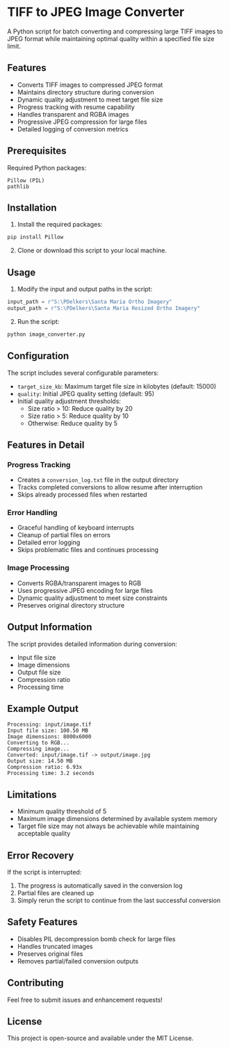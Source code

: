 # TIFF to JPEG Image Converter

A Python script for batch converting and compressing large TIFF images to JPEG format while maintaining optimal quality within a specified file size limit.

## Features

- Converts TIFF images to compressed JPEG format
- Maintains directory structure during conversion
- Dynamic quality adjustment to meet target file size
- Progress tracking with resume capability
- Handles transparent and RGBA images
- Progressive JPEG compression for large files
- Detailed logging of conversion metrics

## Prerequisites

Required Python packages:
```
Pillow (PIL)
pathlib
```

## Installation

1. Install the required packages:
```bash
pip install Pillow
```

2. Clone or download this script to your local machine.

## Usage

1. Modify the input and output paths in the script:
```python
input_path = r"S:\POelkers\Santa Maria Ortho Imagery"
output_path = r"S:\POelkers\Santa Maria Resized Ortho Imagery"
```

2. Run the script:
```bash
python image_converter.py
```

## Configuration

The script includes several configurable parameters:

- `target_size_kb`: Maximum target file size in kilobytes (default: 15000)
- `quality`: Initial JPEG quality setting (default: 95)
- Initial quality adjustment thresholds:
  - Size ratio > 10: Reduce quality by 20
  - Size ratio > 5: Reduce quality by 10
  - Otherwise: Reduce quality by 5

## Features in Detail

### Progress Tracking
- Creates a `conversion_log.txt` file in the output directory
- Tracks completed conversions to allow resume after interruption
- Skips already processed files when restarted

### Error Handling
- Graceful handling of keyboard interrupts
- Cleanup of partial files on errors
- Detailed error logging
- Skips problematic files and continues processing

### Image Processing
- Converts RGBA/transparent images to RGB
- Uses progressive JPEG encoding for large files
- Dynamic quality adjustment to meet size constraints
- Preserves original directory structure

## Output Information

The script provides detailed information during conversion:
- Input file size
- Image dimensions
- Output file size
- Compression ratio
- Processing time

## Example Output
```
Processing: input/image.tif
Input file size: 100.50 MB
Image dimensions: 8000x6000
Converting to RGB...
Compressing image...
Converted: input/image.tif -> output/image.jpg
Output size: 14.50 MB
Compression ratio: 6.93x
Processing time: 3.2 seconds
```

## Limitations

- Minimum quality threshold of 5
- Maximum image dimensions determined by available system memory
- Target file size may not always be achievable while maintaining acceptable quality

## Error Recovery

If the script is interrupted:
1. The progress is automatically saved in the conversion log
2. Partial files are cleaned up
3. Simply rerun the script to continue from the last successful conversion

## Safety Features

- Disables PIL decompression bomb check for large files
- Handles truncated images
- Preserves original files
- Removes partial/failed conversion outputs

## Contributing

Feel free to submit issues and enhancement requests!

## License

This project is open-source and available under the MIT License.
